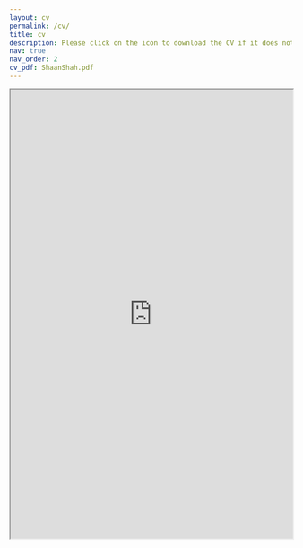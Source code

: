 ```yaml
---
layout: cv
permalink: /cv/
title: cv
description: Please click on the icon to download the CV if it does not show up in your browser.
nav: true
nav_order: 2
cv_pdf: ShaanShah.pdf
---
```

<div style="width: 100%; height:800">
<iframe src="https://github.com/shaan-shah/shaan-shah.github.io/blob/24617c2b237576d0ea6973c4f1f192f318438a7d/assets/pdf/Shaan%20Shah.pdf" width="100%" height="800"></iframe>
</div>
